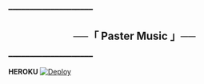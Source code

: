 ━━━━━━━━━━━━━━━━━━━━

<h2 align="center">
    ──「 Paster Music 」──
</h2>

━━━━━━━━━━━━━━━━━━━━

<b>HEROKU</b>
[![Deploy](https://www.herokucdn.com/deploy/button.svg)](https://heroku.com/deploy?template=https://github.com/ElikoAndMee/pastermusicbot-1)
